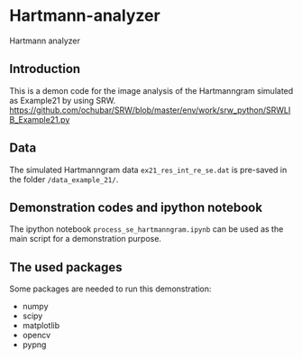 # Hartmann-analyzer
Hartmann analyzer

## Introduction
This is a demon code for the image analysis of the Hartmanngram simulated as Example21 by using SRW.
https://github.com/ochubar/SRW/blob/master/env/work/srw_python/SRWLIB_Example21.py

## Data
The simulated Hartmanngram data `ex21_res_int_re_se.dat` is pre-saved in the folder `/data_example_21/`.

## Demonstration codes and ipython notebook
The ipython notebook `process_se_hartmanngram.ipynb` can be used as the main script for a demonstration purpose.

## The used packages
Some packages are needed to run this demonstration:
- numpy
- scipy
- matplotlib
- opencv
- pypng
